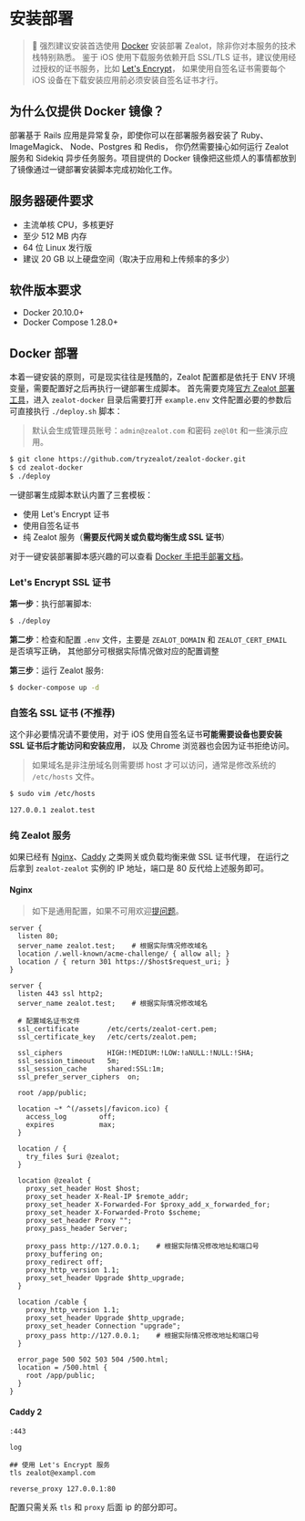 # 安装部署

> :bell: 强烈建议安装首选使用 [Docker](https://www.docker.io/) 安装部署 Zealot，除非你对本服务的技术栈特别熟悉。
> 鉴于 iOS 使用下载服务依赖开启 SSL/TLS 证书，建议使用经过授权的证书服务，比如 [Let's Encrypt](https://letsencrypt.org/)，
> 如果使用自签名证书需要每个 iOS 设备在下载安装应用前必须安装自签名证书才行。

## 为什么仅提供 Docker 镜像？

部署基于 Rails 应用是异常复杂，即使你可以在部署服务器安装了 Ruby、ImageMagick、 Node、Postgres 和 Redis，
你仍然需要操心如何运行 Zealot 服务和 Sidekiq 异步任务服务。项目提供的 Docker 镜像把这些烦人的事情都放到了镜像通过一键部署安装脚本完成初始化工作。

## 服务器硬件要求

- 主流单核 CPU，多核更好
- 至少 512 MB 内存
- 64 位 Linux 发行版
- 建议 20 GB 以上硬盘空间（取决于应用和上传频率的多少）

## 软件版本要求

- Docker 20.10.0+
- Docker Compose 1.28.0+

## Docker 部署

本着一键安装的原则，可是现实往往是残酷的，Zealot 配置都是依托于 ENV 环境变量，需要配置好之后再执行一键部署生成脚本。
首先需要克隆[官方 Zealot 部署工具](https://github.com/tryzealot/zealot-docker.git)，进入 `zealot-docker`
目录后需要打开 `example.env` 文件配置必要的参数后可直接执行 `./deploy.sh` 脚本：

> 默认会生成管理员账号：`admin@zealot.com` 和密码 `ze@l0t` 和一些演示应用。

```bash
$ git clone https://github.com/tryzealot/zealot-docker.git
$ cd zealot-docker
$ ./deploy
```

一键部署生成脚本默认内置了三套模板：

- 使用 Let's Encrypt 证书
- 使用自签名证书
- 纯 Zealot 服务（**需要反代网关或负载均衡生成 SSL 证书**）

对于一键安装部署脚本感兴趣的可以查看 [Docker 手把手部署文档](docker.md)。

### Let's Encrypt SSL 证书

**第一步**：执行部署脚本:

```bash
$ ./deploy
```

**第二步**：检查和配置 `.env` 文件，主要是 `ZEALOT_DOMAIN` 和 `ZEALOT_CERT_EMAIL` 是否填写正确，
其他部分可根据实际情况做对应的配置调整

**第三步**：运行 Zealot 服务:

```bash
$ docker-compose up -d
```

### 自签名 SSL 证书 (不推荐)

这个非必要情况请不要使用，对于 iOS 使用自签名证书**可能需要设备也要安装 SSL 证书后才能访问和安装应用**，
以及 Chrome 浏览器也会因为证书拒绝访问。

> 如果域名是非注册域名则需要绑 host 才可以访问，通常是修改系统的 `/etc/hosts` 文件。

```bash
$ sudo vim /etc/hosts

127.0.0.1 zealot.test
```

### 纯 Zealot 服务

如果已经有 [Nginx](http://nginx.org/)、[Caddy](https://caddyserver.com/) 之类网关或负载均衡来做 SSL 证书代理，
在运行之后拿到 `zealot-zealot` 实例的 IP 地址，端口是 80 反代给上述服务即可。

#### Nginx

> 如下是通用配置，如果不可用欢迎[提问题](https://github.com/tryzealot/zealot-docs/issues/new)。

```
server {
  listen 80;
  server_name zealot.test;    # 根据实际情况修改域名
  location /.well-known/acme-challenge/ { allow all; }
  location / { return 301 https://$host$request_uri; }
}

server {
  listen 443 ssl http2;
  server_name zealot.test;    # 根据实际情况修改域名

  # 配置域名证书文件
  ssl_certificate       /etc/certs/zealot-cert.pem;
  ssl_certificate_key   /etc/certs/zealot.pem;

  ssl_ciphers           HIGH:!MEDIUM:!LOW:!aNULL:!NULL:!SHA;
  ssl_session_timeout   5m;
  ssl_session_cache     shared:SSL:1m;
  ssl_prefer_server_ciphers  on;

  root /app/public;

  location ~* ^(/assets|/favicon.ico) {
    access_log        off;
    expires           max;
  }

  location / {
    try_files $uri @zealot;
  }

  location @zealot {
    proxy_set_header Host $host;
    proxy_set_header X-Real-IP $remote_addr;
    proxy_set_header X-Forwarded-For $proxy_add_x_forwarded_for;
    proxy_set_header X-Forwarded-Proto $scheme;
    proxy_set_header Proxy "";
    proxy_pass_header Server;

    proxy_pass http://127.0.0.1;    # 根据实际情况修改地址和端口号
    proxy_buffering on;
    proxy_redirect off;
    proxy_http_version 1.1;
    proxy_set_header Upgrade $http_upgrade;
  }

  location /cable {
    proxy_http_version 1.1;
    proxy_set_header Upgrade $http_upgrade;
    proxy_set_header Connection "upgrade";
    proxy_pass http://127.0.0.1;    # 根据实际情况修改地址和端口号
  }

  error_page 500 502 503 504 /500.html;
  location = /500.html {
    root /app/public;
  }
}
```

#### Caddy 2

```
:443

log

## 使用 Let's Encrypt 服务
tls zealot@exampl.com

reverse_proxy 127.0.0.1:80
```

配置只需关系 `tls` 和 `proxy` 后面 ip 的部分即可。
